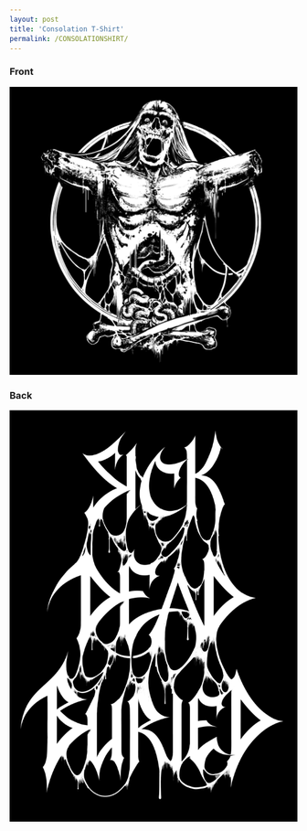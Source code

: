 ```yaml
---
layout: post
title: 'Consolation T-Shirt'
permalink: /CONSOLATIONSHIRT/
---
```


### Front
<img src="..\assets\img\projects\proj-2\consolation.png" alt="Front" width="700"/>

### Back
<img src="..\assets\img\projects\proj-2\consolationback.png" alt="Back" width="700"/>







